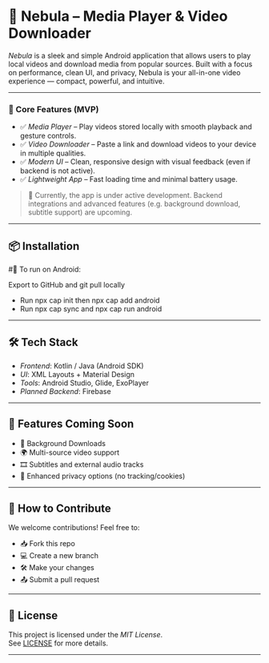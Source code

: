 # 📱 Nebula – Media Player & Video Downloader

*Nebula* is a sleek and simple Android application that allows users to play local videos and download media from popular sources. Built with a focus on performance, clean UI, and privacy, Nebula is your all-in-one video experience — compact, powerful, and intuitive.

---

### 🎯 Core Features (MVP)
- ✅ *Media Player* – Play videos stored locally with smooth playback and gesture controls.
- ✅ *Video Downloader* – Paste a link and download videos to your device in multiple qualities.
- ✅ *Modern UI* – Clean, responsive design with visual feedback (even if backend is not active).
- ✅ *Lightweight App* – Fast loading time and minimal battery usage.

> 🔧 Currently, the app is under active development. Backend integrations and advanced features (e.g. background download, subtitle support) are upcoming.

---

## 📦 Installation

#📱 To run on Android:

Export to GitHub and git pull locally
- Run npx cap init then npx cap add android
- Run npx cap sync and npx cap run android
---

## 🛠 Tech Stack

- *Frontend*: Kotlin / Java (Android SDK)
- *UI*: XML Layouts + Material Design
- *Tools*: Android Studio, Glide, ExoPlayer
- *Planned Backend*: Firebase 

---

## 🌟 Features Coming Soon

- 🔄 Background Downloads  
- 🌍 Multi-source video support  
- 🎞 Subtitles and external audio tracks  
- 🔐 Enhanced privacy options (no tracking/cookies)

---

## 🧠 How to Contribute

We welcome contributions! Feel free to:
- 📥 Fork this repo
- 💻 Create a new branch
- 🛠 Make your changes
- 📤 Submit a pull request

---

## 📃 License

This project is licensed under the *MIT License*.  
See [LICENSE](LICENSE) for more details.

---



